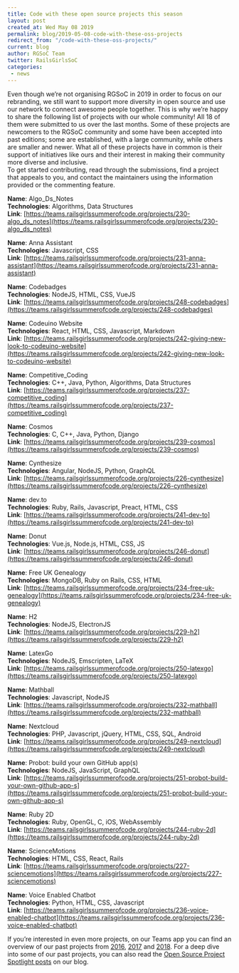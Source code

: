 ```yaml
---
title: Code with these open source projects this season
layout: post
created_at: Wed May 08 2019
permalink: blog/2019-05-08-code-with-these-oss-projects
redirect_from: "/code-with-these-oss-projects/"
current: blog
author: RGSoC Team
twitter: RailsGirlsSoC
categories:
 - news
---
```


Even though we’re not organising RGSoC in 2019 in order to focus on our rebranding, we still want to support more diversity in open source and use our network to connect awesome people together. This is why we’re happy to share the following list of projects with our whole community! All 18 of them were submitted to us over the last months. Some of these projects are newcomers to the RGSoC community and some have been accepted into past editions; some are established, with a large community, while others are smaller and newer. What all of these projects have in common is their support of initiatives like ours and their interest in making their community more diverse and inclusive.  
 To get started contributing, read through the submissions, find a project that appeals to you, and contact the maintainers using the information provided or the commenting feature. 

**Name**: Algo_Ds_Notes  
**Technologies**: Algorithms, Data Structures  
**Link**: [https://teams.railsgirlssummerofcode.org/projects/230-algo_ds_notes](https://teams.railsgirlssummerofcode.org/projects/230-algo_ds_notes) 

**Name**: Anna Assistant  
**Technologies**: Javascript, CSS  
**Link**: [https://teams.railsgirlssummerofcode.org/projects/231-anna-assistant](https://teams.railsgirlssummerofcode.org/projects/231-anna-assistant)   

**Name**: Codebadges  
**Technologies**: NodeJS, HTML, CSS, VueJS  
**Link**: [https://teams.railsgirlssummerofcode.org/projects/248-codebadges](https://teams.railsgirlssummerofcode.org/projects/248-codebadges)  

**Name**: Codeuino Website  
**Technologies**: React, HTML, CSS, Javascript, Markdown  
**Link**: [https://teams.railsgirlssummerofcode.org/projects/242-giving-new-look-to-codeuino-website](https://teams.railsgirlssummerofcode.org/projects/242-giving-new-look-to-codeuino-website)  

**Name**: Competitive_Coding  
**Technologies**: C++, Java, Python, Algorithms, Data Structures  
**Link**: [https://teams.railsgirlssummerofcode.org/projects/237-competitive_coding](https://teams.railsgirlssummerofcode.org/projects/237-competitive_coding)  

**Name**: Cosmos  
**Technologies**: C, C++, Java, Python, Django  
**Link**: [https://teams.railsgirlssummerofcode.org/projects/239-cosmos](https://teams.railsgirlssummerofcode.org/projects/239-cosmos)  

**Name**: Cynthesize  
**Technologies**: Angular, NodeJS, Python, GraphQL  
**Link**: [https://teams.railsgirlssummerofcode.org/projects/226-cynthesize](https://teams.railsgirlssummerofcode.org/projects/226-cynthesize)  

**Name**: dev.to  
**Technologies**: Ruby, Rails, Javascript, Preact, HTML, CSS  
**Link**: [https://teams.railsgirlssummerofcode.org/projects/241-dev-to](https://teams.railsgirlssummerofcode.org/projects/241-dev-to)  

**Name**: Donut  
**Technologies**: Vue.js, Node.js, HTML, CSS, JS  
**Link**: [https://teams.railsgirlssummerofcode.org/projects/246-donut](https://teams.railsgirlssummerofcode.org/projects/246-donut)  

**Name**: Free UK Genealogy  
**Technologies**: MongoDB, Ruby on Rails, CSS, HTML  
**Link**: [https://teams.railsgirlssummerofcode.org/projects/234-free-uk-genealogy](https://teams.railsgirlssummerofcode.org/projects/234-free-uk-genealogy)  

**Name**: H2  
**Technologies**: NodeJS, ElectronJS  
**Link**: [https://teams.railsgirlssummerofcode.org/projects/229-h2](https://teams.railsgirlssummerofcode.org/projects/229-h2)  

**Name**: LatexGo  
**Technologies**: NodeJS, Emscripten, LaTeX  
**Link**: [https://teams.railsgirlssummerofcode.org/projects/250-latexgo](https://teams.railsgirlssummerofcode.org/projects/250-latexgo)  

**Name**: Mathball  
**Technologies**: Javascript, NodeJS  
**Link**: [https://teams.railsgirlssummerofcode.org/projects/232-mathball](https://teams.railsgirlssummerofcode.org/projects/232-mathball)  

**Name**: Nextcloud  
**Technologies**: PHP, Javascript, jQuery, HTML, CSS, SQL, Android  
**Link**: [https://teams.railsgirlssummerofcode.org/projects/249-nextcloud](https://teams.railsgirlssummerofcode.org/projects/249-nextcloud)  

**Name**: Probot: build your own GitHub app(s)  
**Technologies**: NodeJS, JavaScript, GraphQL  
**Link**: [https://teams.railsgirlssummerofcode.org/projects/251-probot-build-your-own-github-app-s](https://teams.railsgirlssummerofcode.org/projects/251-probot-build-your-own-github-app-s)  

**Name**: Ruby 2D  
**Technologies**: Ruby, OpenGL, C, iOS, WebAssembly  
**Link**: [https://teams.railsgirlssummerofcode.org/projects/244-ruby-2d](https://teams.railsgirlssummerofcode.org/projects/244-ruby-2d)  

**Name**: ScienceMotions  
**Technologies**: HTML, CSS, React, Rails  
**Link**: [https://teams.railsgirlssummerofcode.org/projects/227-sciencemotions](https://teams.railsgirlssummerofcode.org/projects/227-sciencemotions)  

**Name**: Voice Enabled Chatbot  
**Technologies**: Python, HTML, CSS, Javascript  
**Link**: [https://teams.railsgirlssummerofcode.org/projects/236-voice-enabled-chatbot](https://teams.railsgirlssummerofcode.org/projects/236-voice-enabled-chatbot)  

If you’re interested in even more projects, on our Teams app you can find an overview of our past projects from [2016](https://teams.railsgirlssummerofcode.org/projects?filter=2016), [2017](https://teams.railsgirlssummerofcode.org/projects?filter=2017) and [2018](https://teams.railsgirlssummerofcode.org/projects?filter=2018). For a deep dive into some of our past projects, you can also read the [Open Source Project Spotlight posts](https://railsgirlssummerofcode.org/blog/categoryview/#oss-projects) on our blog.
